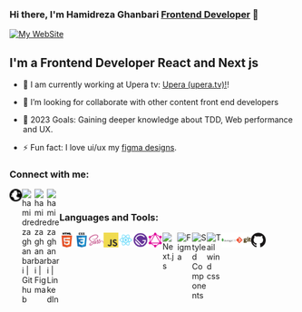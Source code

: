 ### Hi there, I'm Hamidreza Ghanbari [Frontend Developer][website] 👋

[![My WebSite](https://hamidreza-ghanbari.vercel.app)](https://hamidreza-ghanbari.vercel.app)

## I'm a Frontend Developer React and Next js

- 🔭 I am currently working at Upera tv: [Upera (upera.tv)!][upera]!

- 👯 I’m looking for collaborate with other content front end developers

- 🥅 2023 Goals: Gaining deeper knowledge about TDD, Web performance and UX. 

- ⚡ Fun fact: I love ui/ux my [figma designs][figma].

### Connect with me:

[<img align="left" alt="hamidreza-ghanbari.vercel.app" width="22px" src="https://raw.githubusercontent.com/iconic/open-iconic/master/svg/globe.svg" />][website]

[<img align="left" alt="hamidreza ghanbari | Github" width="22px" src="https://cdn.jsdelivr.net/npm/simple-icons@v3/icons/github.svg" />][github]

[<img align="left" alt="hamidreza ghanbari | Figma" width="22px" src="https://cdn.jsdelivr.net/npm/simple-icons@v3/icons/figma.svg" />][figma]

[<img align="left" alt="hamidreza ghanbari | LinkedIn" width="22px" src="https://cdn.jsdelivr.net/npm/simple-icons@v3/icons/linkedin.svg" />][linkedin]


<br />

### Languages and Tools:

[<img align="left" alt="HTML5" width="26px" src="https://raw.githubusercontent.com/github/explore/80688e429a7d4ef2fca1e82350fe8e3517d3494d/topics/html/html.png" />][website]

[<img align="left" alt="CSS3" width="26px" src="https://raw.githubusercontent.com/github/explore/80688e429a7d4ef2fca1e82350fe8e3517d3494d/topics/css/css.png" />][website]

[<img align="left" alt="Sass" width="26px" src="https://raw.githubusercontent.com/github/explore/80688e429a7d4ef2fca1e82350fe8e3517d3494d/topics/sass/sass.png" />][website]

[<img align="left" alt="JavaScript" width="26px" src="https://raw.githubusercontent.com/github/explore/80688e429a7d4ef2fca1e82350fe8e3517d3494d/topics/javascript/javascript.png" />][website]

[<img align="left" alt="React" width="26px" src="https://raw.githubusercontent.com/github/explore/80688e429a7d4ef2fca1e82350fe8e3517d3494d/topics/react/react.png" />][website]

[<img align="left" alt="Gatsby" width="26px" src="https://raw.githubusercontent.com/github/explore/e94815998e4e0713912fed477a1f346ec04c3da2/topics/gatsby/gatsby.png" />][website]

[<img align="left" alt="GraphQL" width="26px" src="https://raw.githubusercontent.com/github/explore/80688e429a7d4ef2fca1e82350fe8e3517d3494d/topics/graphql/graphql.png" />][website]

[<img align="left" alt="Next.js" width="26px" src="https://cdn.jsdelivr.net/npm/simple-icons@3.13.0/icons/next-dot-js.svg" />][website]

[<img align="left" alt="Figma" width="26px" src="https://cdn.jsdelivr.net/npm/simple-icons@3.13.0/icons/figma.svg" />][website]

[<img align="left" alt="Styled Components" width="26px" src="https://cdn.jsdelivr.net/npm/simple-icons@3.13.0/icons/styled-components.svg" />][website]

[<img align="left" alt="Tailwind css" width="26px" src="https://cdn.jsdelivr.net/npm/simple-icons@3.13.0/icons/tailwindcss.svg" />][website]

[<img align="left" alt="MongoDB" width="26px" src="https://raw.githubusercontent.com/github/explore/80688e429a7d4ef2fca1e82350fe8e3517d3494d/topics/mongodb/mongodb.png" />][website]

[<img align="left" alt="Git" width="26px" src="https://raw.githubusercontent.com/github/explore/80688e429a7d4ef2fca1e82350fe8e3517d3494d/topics/git/git.png" />][website]

[<img align="left" alt="GitHub" width="26px" src="https://raw.githubusercontent.com/github/explore/78df643247d429f6cc873026c0622819ad797942/topics/github/github.png" />][website]


[website]: https://hamidreza-ghanbari.vercel.app
[upera]: https://upera.tv
[github]: https://github.com/hamidrezaghanbari
[figma]: https://figma.com/hamidghanbari
[linkedin]: https://linkedin.com/in/hamidrezaghanbari
